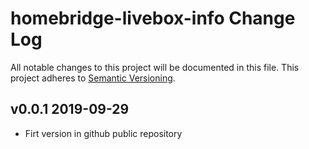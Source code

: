# homebridge-livebox-info Change Log
All notable changes to this project will be documented in this file.
This project adheres to [Semantic Versioning](http://semver.org/).

## v0.0.1 2019-09-29
 - Firt version in github public repository 
